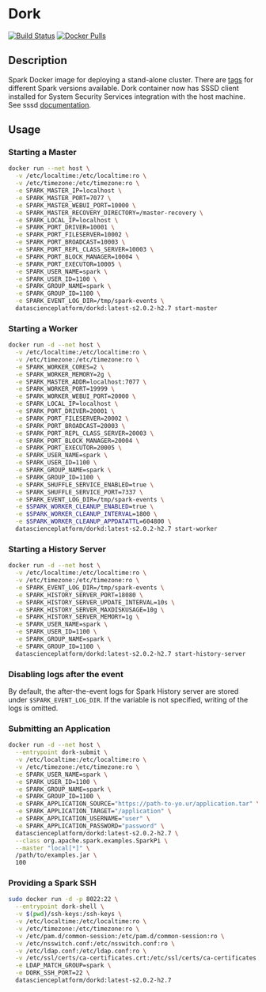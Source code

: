 # Dork

[![Build Status](https://travis-ci.org/Data-Science-Platform/dork.svg?branch=master)](https://travis-ci.org/Data-Science-Platform/dork)
[![Docker Pulls](https://img.shields.io/docker/pulls/datascienceplatform/dorkd.svg?maxAge=2592000)](https://hub.docker.com/r/datascienceplatform/dorkd/)

## Description

Spark Docker image for deploying a stand-alone cluster.
There are [tags](https://hub.docker.com/r/datascienceplatform/dorkd/tags/) for different Spark versions available.  Dork container now has SSSD client installed for System Security Services integration with the host machine.  See sssd [documentation](https://sssd.io/).

## Usage

### Starting a Master

```sh
docker run --net host \
  -v /etc/localtime:/etc/localtime:ro \
  -v /etc/timezone:/etc/timezone:ro \
  -e SPARK_MASTER_IP=localhost \
  -e SPARK_MASTER_PORT=7077 \
  -e SPARK_MASTER_WEBUI_PORT=10000 \
  -e SPARK_MASTER_RECOVERY_DIRECTORY=/master-recovery \
  -e SPARK_LOCAL_IP=localhost \
  -e SPARK_PORT_DRIVER=10001 \
  -e SPARK_PORT_FILESERVER=10002 \
  -e SPARK_PORT_BROADCAST=10003 \
  -e SPARK_PORT_REPL_CLASS_SERVER=10003 \
  -e SPARK_PORT_BLOCK_MANAGER=10004 \
  -e SPARK_PORT_EXECUTOR=10005 \
  -e SPARK_USER_NAME=spark \
  -e SPARK_USER_ID=1100 \
  -e SPARK_GROUP_NAME=spark \
  -e SPARK_GROUP_ID=1100 \
  -e SPARK_EVENT_LOG_DIR=/tmp/spark-events \
  datascienceplatform/dorkd:latest-s2.0.2-h2.7 start-master
```

### Starting a Worker

```sh
docker run -d --net host \
  -v /etc/localtime:/etc/localtime:ro \
  -v /etc/timezone:/etc/timezone:ro \
  -e SPARK_WORKER_CORES=2 \
  -e SPARK_WORKER_MEMORY=2g \
  -e SPARK_MASTER_ADDR=localhost:7077 \
  -e SPARK_WORKER_PORT=19999 \
  -e SPARK_WORKER_WEBUI_PORT=20000 \
  -e SPARK_LOCAL_IP=localhost \
  -e SPARK_PORT_DRIVER=20001 \
  -e SPARK_PORT_FILESERVER=20002 \
  -e SPARK_PORT_BROADCAST=20003 \
  -e SPARK_PORT_REPL_CLASS_SERVER=20003 \
  -e SPARK_PORT_BLOCK_MANAGER=20004 \
  -e SPARK_PORT_EXECUTOR=20005 \
  -e SPARK_USER_NAME=spark \
  -e SPARK_USER_ID=1100 \
  -e SPARK_GROUP_NAME=spark \
  -e SPARK_GROUP_ID=1100 \
  -e SPARK_SHUFFLE_SERVICE_ENABLED=true \
  -e SPARK_SHUFFLE_SERVICE_PORT=7337 \
  -e SPARK_EVENT_LOG_DIR=/tmp/spark-events \
  -e $SPARK_WORKER_CLEANUP_ENABLED=true \
  -e $SPARK_WORKER_CLEANUP_INTERVAL=1800 \
  -e $SPARK_WORKER_CLEANUP_APPDATATTL=604800 \
  datascienceplatform/dorkd:latest-s2.0.2-h2.7 start-worker
```

### Starting a History Server

```sh
docker run -d --net host \
  -v /etc/localtime:/etc/localtime:ro \
  -v /etc/timezone:/etc/timezone:ro \
  -e SPARK_EVENT_LOG_DIR=/tmp/spark-events \
  -e SPARK_HISTORY_SERVER_PORT=18080 \
  -e SPARK_HISTORY_SERVER_UPDATE_INTERVAL=10s \
  -e SPARK_HISTORY_SERVER_MAXDISKUSAGE=10g \
  -e SPARK_HISTORY_SERVER_MEMORY=1g \
  -e SPARK_USER_NAME=spark \
  -e SPARK_USER_ID=1100 \
  -e SPARK_GROUP_NAME=spark \
  -e SPARK_GROUP_ID=1100 \
  datascienceplatform/dorkd:latest-s2.0.2-h2.7 start-history-server
```

### Disabling logs after the event

By default, the after-the-event logs for Spark History server are stored under `$SPARK_EVENT_LOG_DIR`. If the variable is not specified, writing of the logs is omitted.


### Submitting an Application

```sh
docker run -d --net host \
  --entrypoint dork-submit \
  -v /etc/localtime:/etc/localtime:ro \
  -v /etc/timezone:/etc/timezone:ro \
  -e SPARK_USER_NAME=spark \
  -e SPARK_USER_ID=1100 \
  -e SPARK_GROUP_NAME=spark \
  -e SPARK_GROUP_ID=1100 \
  -e SPARK_APPLICATION_SOURCE="https://path-to-yo.ur/application.tar" \
  -e SPARK_APPLICATION_TARGET="/application" \
  -e SPARK_APPLICATION_USERNAME="user" \
  -e SPARK_APPLICATION_PASSWORD="password" \
  datascienceplatform/dorkd:latest-s2.0.2-h2.7 \
  --class org.apache.spark.examples.SparkPi \
  --master "local[*]" \
  /path/to/examples.jar \
  100
```

### Providing a Spark SSH

```sh
sudo docker run -d -p 8022:22 \
  --entrypoint dork-shell \
  -v $(pwd)/ssh-keys:/ssh-keys \
  -v /etc/localtime:/etc/localtime:ro \
  -v /etc/timezone:/etc/timezone:ro \
  -v /etc/pam.d/common-session:/etc/pam.d/common-session:ro \
  -v /etc/nsswitch.conf:/etc/nsswitch.conf:ro \
  -v /etc/ldap.conf:/etc/ldap.conf:ro \
  -v /etc/ssl/certs/ca-certificates.crt:/etc/ssl/certs/ca-certificates.crt:ro \
  -e LDAP_MATCH_GROUP=spark \
  -e DORK_SSH_PORT=22 \
  datascienceplatform/dorkd:latest-s2.0.2-h2.7
```
